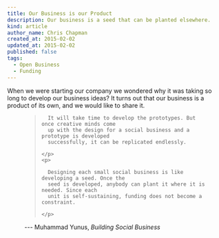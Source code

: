 ```yaml
---
title: Our Business is our Product
description: Our business is a seed that can be planted elsewhere.
kind: article
author_name: Chris Chapman
created_at: 2015-02-02
updated_at: 2015-02-02
published: false
tags:
  - Open Business
  - Funding
---
```


When we were starting our company we wondered why it was taking so long to
develop our business ideas? It turns out that our business is a product of its
own, and we would like to share it.

<figure class="bq grab">
  <blockquote>
    <p>

      It will take time to develop the prototypes. But once creative minds come
      up with the design for a social business and a prototype is developed
      successfully, it can be replicated endlessly.

    </p>
    <p>

      Designing each small social business is like developing a seed. Once the
      seed is developed, anybody can plant it where it is needed. Since each
      unit is self-sustaining, funding does not become a constraint.

    </p>
  </blockquote>
  <figcaption>--- Muhammad Yunus, <cite>Building Social Business</cite></figcaption>
</figure>
